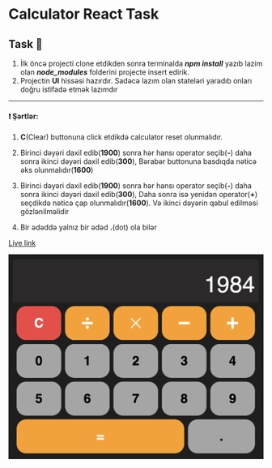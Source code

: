 # Calculator React Task



## Task 🎯

1. İlk öncə projecti clone etdikden sonra terminalda **_npm install_** yazıb lazim olan **_node_modules_** folderini projecte insert edirik.
2. Projectin **UI** hissəsi hazırdır. Sadəcə lazım olan stateləri yaradıb onları doğru istifadə etmək lazımdır

---

#### ❗ Şərtlər:

1. **C**(Clear) buttonuna click etdikdə calculator reset olunmalıdır.

2. Birinci dəyəri daxil edib(**1900**) sonra hər hansı operator seçib(**-**) daha sonra ikinci dəyəri daxil edib(**300**), Bərabər buttonuna basdıqda nəticə əks olunmalıdır(**1600**)
3. Birinci dəyəri daxil edib(**1900**) sonra hər hansı operator seçib(**-**) daha sonra ikinci dəyəri daxil edib(**300**), Daha sonra isə yenidən operator(**+**) seçdikdə nəticə çap olunmalıdır(**1600**). Və ikinci dəyərin qəbul edilməsi gözlənilməlidir
4. Bir ədəddə yalnız bir ədəd  **.**(dot) ola bilər

[Live link](https://calculator-react-task.vercel.app/)

<img src="app.png"/>
